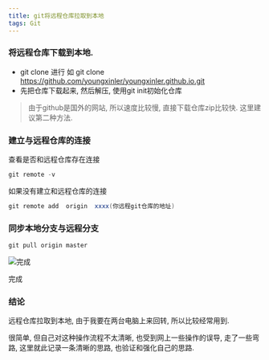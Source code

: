 ```yaml
---
title: git将远程仓库拉取到本地
tags: Git
---
```


### 将远程仓库下载到本地.

 - git clone 进行
	如 git clone https://github.com/youngxinler/youngxinler.github.io.git
 - 先把仓库下载起来, 然后解压, 使用git init初始化仓库

>由于github是国外的网站, 所以速度比较慢, 直接下载仓库zip比较快. 这里建议第二种方法.

### 建立与远程仓库的连接

查看是否和远程仓库存在连接

```java
git remote -v
```

如果没有建立和远程仓库的连接
```java
git remote add  origin  xxxx(你远程git仓库的地址)
```

### 同步本地分支与远程分支

```java
git pull origin master
```

![完成](https://i.loli.net/2019/11/03/xdA36VGY2oWeJvc.png)

完成

### 结论

远程仓库拉取到本地, 由于我要在两台电脑上来回转, 所以比较经常用到.

很简单, 但自己对这种操作流程不太清晰,  也受到网上一些操作的误导, 走了一些弯路,  这里就此记录一条清晰的思路, 也验证和强化自己的思路.


